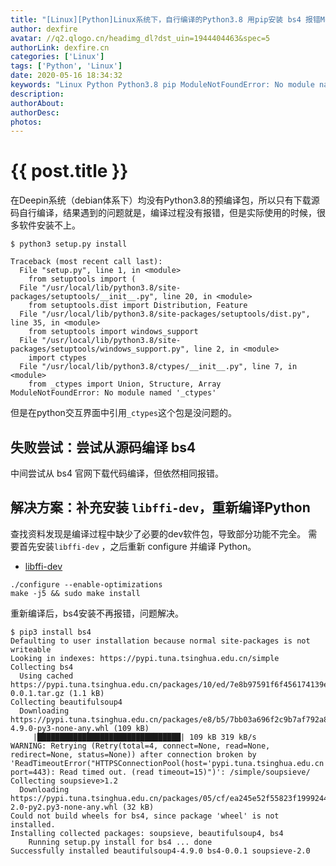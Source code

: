 ```yaml
---
title: "[Linux][Python]Linux系统下，自行编译的Python3.8 用pip安装 bs4 报错ModuleNotFoundError: No module named '_ctypes'"
author: dexfire
avatar: //q2.qlogo.cn/headimg_dl?dst_uin=1944404463&spec=5
authorLink: dexfire.cn
categories: ['Linux']
tags: ['Python', 'Linux']
date: 2020-05-16 18:34:32
keywords: "Linux Python Python3.8 pip ModuleNotFoundError: No module named '_ctypes'"
description:
authorAbout:
authorDesc:
photos:
---
```


# {{ post.title }}

在Deepin系统（debian体系下）均没有Python3.8的预编译包，所以只有下载源码自行编译，结果遇到的问题就是，编译过程没有报错，但是实际使用的时候，很多软件安装不上。

`$ python3 setup.py install`

```text
Traceback (most recent call last):
  File "setup.py", line 1, in <module>
    from setuptools import (
  File "/usr/local/lib/python3.8/site-packages/setuptools/__init__.py", line 20, in <module>
    from setuptools.dist import Distribution, Feature
  File "/usr/local/lib/python3.8/site-packages/setuptools/dist.py", line 35, in <module>
    from setuptools import windows_support
  File "/usr/local/lib/python3.8/site-packages/setuptools/windows_support.py", line 2, in <module>
    import ctypes
  File "/usr/local/lib/python3.8/ctypes/__init__.py", line 7, in <module>
    from _ctypes import Union, Structure, Array
ModuleNotFoundError: No module named '_ctypes'
```

但是在python交互界面中引用`_ctypes`这个包是没问题的。

## 失败尝试：尝试从源码编译 bs4

中间尝试从 bs4 官网下载代码编译，但依然相同报错。

## 解决方案：补充安装 `libffi-dev`，重新编译Python

查找资料发现是编译过程中缺少了必要的dev软件包，导致部分功能不完全。
需要首先安装`libffi-dev` ，之后重新 configure 并编译 Python。
- [libffi-dev](https://pkgs.org/download/libffi-dev)

`./configure --enable-optimizations`  
`make -j5 && sudo make install`

重新编译后，bs4安装不再报错，问题解决。
```text
$ pip3 install bs4
Defaulting to user installation because normal site-packages is not writeable
Looking in indexes: https://pypi.tuna.tsinghua.edu.cn/simple
Collecting bs4
  Using cached https://pypi.tuna.tsinghua.edu.cn/packages/10/ed/7e8b97591f6f456174139ec089c769f89a94a1a4025fe967691de971f314/bs4-0.0.1.tar.gz (1.1 kB)
Collecting beautifulsoup4
  Downloading https://pypi.tuna.tsinghua.edu.cn/packages/e8/b5/7bb03a696f2c9b7af792a8f51b82974e51c268f15e925fc834876a4efa0b/beautifulsoup4-4.9.0-py3-none-any.whl (109 kB)
     |████████████████████████████████| 109 kB 319 kB/s 
WARNING: Retrying (Retry(total=4, connect=None, read=None, redirect=None, status=None)) after connection broken by 'ReadTimeoutError("HTTPSConnectionPool(host='pypi.tuna.tsinghua.edu.cn', port=443): Read timed out. (read timeout=15)")': /simple/soupsieve/
Collecting soupsieve>1.2
  Downloading https://pypi.tuna.tsinghua.edu.cn/packages/05/cf/ea245e52f55823f19992447b008bcbb7f78efc5960d77f6c34b5b45b36dd/soupsieve-2.0-py2.py3-none-any.whl (32 kB)
Could not build wheels for bs4, since package 'wheel' is not installed.
Installing collected packages: soupsieve, beautifulsoup4, bs4
    Running setup.py install for bs4 ... done
Successfully installed beautifulsoup4-4.9.0 bs4-0.0.1 soupsieve-2.0
```